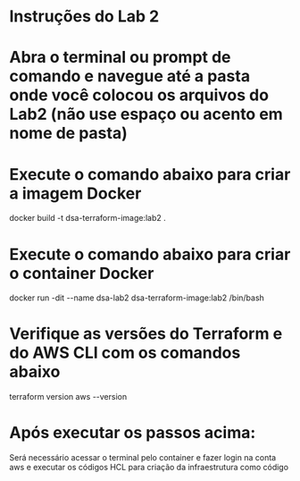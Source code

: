 


# Instruções do Lab 2


# Abra o terminal ou prompt de comando e navegue até a pasta onde você colocou os arquivos do Lab2 (não use espaço ou acento em nome de pasta)


# Execute o comando abaixo para criar a imagem Docker

docker build -t dsa-terraform-image:lab2 .


# Execute o comando abaixo para criar o container Docker

docker run -dit --name dsa-lab2 dsa-terraform-image:lab2 /bin/bash


# Verifique as versões do Terraform e do AWS CLI com os comandos abaixo

terraform version
aws --version

# Após executar os passos acima:

Será necessário acessar o terminal pelo container e fazer login na conta aws e executar os códigos HCL para criação da infraestrutura como código
